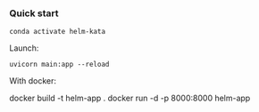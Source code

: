 ### Quick start

```shell
conda activate helm-kata
```

Launch:

```shell
uvicorn main:app --reload
```

With docker:

docker build -t helm-app .
docker run -d -p 8000:8000 helm-app
